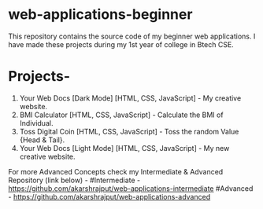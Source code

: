 # web-applications-beginner
This repository contains the source code of my beginner web applications. I have made these projects during my 1st year of college in Btech CSE.
# Projects-
1. Your Web Docs [Dark Mode] [HTML, CSS, JavaScript] - My creative website.
2. BMI Calculator [HTML, CSS, JavaScript] - Calculate the BMI of Individual.
3. Toss Digital Coin [HTML, CSS, JavaScript] - Toss the random Value {Head & Tail}.
4. Your Web Docs [Light Mode] [HTML, CSS, JavaScript] - My new creative website.

For more Advanced Concepts check my Intermediate & Advanced Repository (link below) - 
#Intermediate - https://github.com/akarshrajput/web-applications-intermediate
#Advanced - https://github.com/akarshrajput/web-applications-advanced
